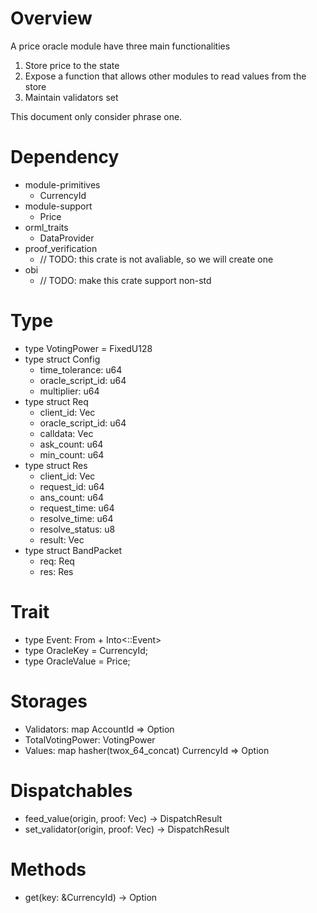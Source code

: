 # Overview

A price oracle module have three main functionalities
  1. Store price to the state
  2. Expose a function that allows other modules to read values from the store
  3. Maintain validators set

This document only consider phrase one.

# Dependency

- module-primitives
  - CurrencyId
- module-support
  - Price
- orml_traits
  - DataProvider
- proof_verification
  - // TODO: this crate is not avaliable, so we will create one
- obi
  - // TODO: make this crate support non-std

# Type

- type VotingPower = FixedU128
- type struct Config
  - time_tolerance: u64
  - oracle_script_id: u64
  - multiplier: u64
- type struct Req
	- client_id: Vec<u8>
	- oracle_script_id: u64
	- calldata: Vec<u8>
	- ask_count: u64
	- min_count: u64
- type struct Res
	- client_id: Vec<u8>
	- request_id: u64
	- ans_count: u64
	- request_time: u64
	- resolve_time: u64
	- resolve_status: u8
	- result: Vec<u8>
- type struct BandPacket
	- req: Req
	- res: Res

# Trait

- type Event: From<Event> + Into<<Self as system::Trait>::Event>
-	type OracleKey = CurrencyId;
-	type OracleValue = Price;

# Storages

- Validators: map AccountId => Option<VotingPower>
- TotalVotingPower: VotingPower
- Values: map hasher(twox_64_concat) CurrencyId => Option<Price>

# Dispatchables

- feed_value(origin, proof: Vec<u8>) -> DispatchResult
- set_validator(origin, proof: Vec<u8>) -> DispatchResult

# Methods

- get(key: &CurrencyId) -> Option<Price>
